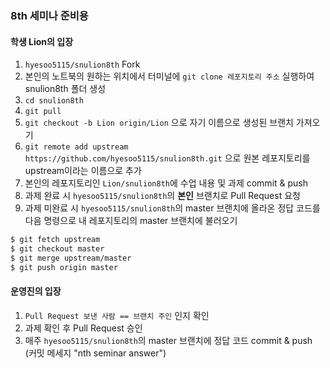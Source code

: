 ### 8th 세미나 준비용 

#### 학생 Lion의 입장
1. `hyesoo5115/snulion8th` Fork
2. 본인의 노트북의 원하는 위치에서 터미널에 `git clone 레포지토리 주소` 실행하여 snulion8th 폴더 생성
3. `cd snulion8th`
4. `git pull`
5. `git checkout -b Lion origin/Lion` 으로 자기 이름으로 생성된 브랜치 가져오기
6. `git remote add upstream https://github.com/hyesoo5115/snulion8th.git` 으로 원본 레포지토리를 upstream이라는 이름으로 추가
7. 본인의 레포지토리인 `Lion/snulion8th`에 수업 내용 및 과제 commit & push
8. 과제 완료 시 `hyesoo5115/snulion8th`의 **본인** 브랜치로 Pull Request 요청
9. 과제 미완료 시 `hyesoo5115/snulion8th`의 master 브랜치에 올라온 정답 코드를 다음 명령으로 내 레포지토리의 master 브랜치에 불러오기
```bash
$ git fetch upstream
$ git checkout master
$ git merge upstream/master
$ git push origin master
```

#### 운영진의 입장
1. `Pull Request 보낸 사람 == 브랜치 주인` 인지 확인
2. 과제 확인 후 Pull Request 승인
3. 매주 `hyesoo5115/snulion8th`의 master 브랜치에 정답 코드 commit & push (커밋 메세지 "nth seminar answer")

